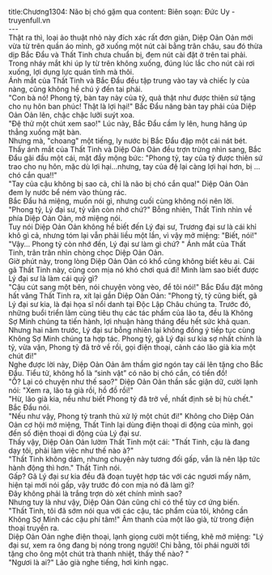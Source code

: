 title:Chương1304: Não bị chó gặm qua
content:
Biên soạn: Đức Uy - truyenfull.vn<br>---<br>Thật ra thì, loại ảo thuật nhỏ này đích xác rất đơn giản, Diệp Oản Oản mới vừa từ trên quần áo mình, gỡ xuống một nút cài bằng trân châu, sau đó thừa dịp Bắc Đẩu và Thất Tinh chưa chuẩn bị, đem nút cài đặt ở trên tai phải.<br>Trong nháy mắt khi úp ly từ trên không xuống, đúng lúc lắc cho nút cài rơi xuống, lợi dụng lực quán tính mà thôi.<br>Ánh mắt của Thất Tinh và Bắc Đẩu đều tập trung vào tay và chiếc ly của nàng, cũng không hề chú ý đến tai phải.<br>"Con bà nó! Phong tỷ, bàn tay này của tỷ, quả thật như được thiên sứ tặng cho nụ hôn ban phúc! Thật là lợi hại!" Bắc Đẩu nâng bàn tay phải của Diệp Oản Oản lên, chậc chậc lưỡi suýt xoa.<br>"Đệ thử một chút xem sao!" Lúc này, Bắc Đẩu cầm ly lên, hung hăng úp thẳng xuống mặt bàn.<br>Nhưng mà, "choang" một tiếng, ly nước bị Bắc Đẩu đập một cái nát bét.<br>Thấy ánh mắt của Thất Tinh và Diệp Oản Oản đều trợn trừng nhìn sang, Bắc Đẩu gãi đầu một cái, mặt đầy mộng bức: "Phong tỷ, tay của tỷ được thiên sứ trao cho nụ hôn, mặc dù lợi hại...nhưng, tay của đệ lại càng lợi hại hơn, bị …chó cắn qua!!"<br>"Tay của cậu không bị sao cả, chỉ là não bị chó cắn qua!" Diệp Oản Oản đem ly nước bể ném vào thùng rác.<br>Bắc Đẩu há miệng, muốn nói gì, nhưng cuối cùng không nói nên lời.<br>"Phong tỷ, Lý đại sư, tỷ vẫn còn nhớ chứ?" Bỗng nhiên, Thất Tinh nhìn về phía Diệp Oản Oản, mở miệng nói.<br>Tuy nói Diệp Oản Oản không hề biết đến Lý đại sư, Trương đại sư là cái khỉ khô gì cả, nhưng tóm lại vẫn phải liều một lần, vì vậy mở miệng: "Biết, nói!"<br>"Vậy... Phong tỷ còn nhớ đến, Lý đại sư làm gì chứ? " Ánh mắt của Thất Tinh, trân trân nhìn chòng chọc Diệp Oản Oản.<br>Giờ phút này, trong lòng Diệp Oản Oản có khổ cũng không biết kêu ai. Cái gã Thất Tinh này, cũng con mịa nó khó chơi quá đi! Mình làm sao biết được Lý đại sư là làm cái quỷ gì?<br>"Cậu cút sang một bên, nói chuyện vòng vèo, để tôi nói!" Bắc Đẩu đặt mông hất văng Thất Tinh ra, xít lại gần Diệp Oản Oản: "Phong tỷ, tỷ cũng biết, gã Lý đại sư kia, là đại họa sĩ nổi danh tại Độc Lập Châu chúng ta. Trước đó, những buổi triển lãm cùng tiêu thụ các tác phẩm của lão ta, đều là Không Sợ Minh chúng ta tiến hành, lợi nhuận hàng tháng đều hết sức khả quan.<br>Nhưng hai năm trước, Lý đại sư bỗng nhiên lại không đồng ý tiếp tục cùng Không Sợ Minh chúng ta hợp tác. Phong tỷ, gã Lý đại sư kia sợ nhất chính là tỷ, vừa vặn, Phong tỷ đã trở về rồi, gọi điện thoại, cảnh cáo lão già kia một chút đi!"<br>Nghe được lời này, Diệp Oản Oản âm thầm giơ ngón tay cái lên tặng cho Bắc Đẩu. Tiểu tử, không hổ là “sinh vật” có não bị chó cắn, có tiền đồ!<br>"Ồ? Lại có chuyện như thế sao?" Diệp Oản Oản thần sắc giận dữ, cười lạnh nói: "Xem ra, lão ta già rồi, hồ đồ rồi!"<br>"Hừ, lão già kia, nếu như biết Phong tỷ đã trở về, nhất định sẽ bị hù chết." Bắc Đẩu nói.<br>"Nếu như vậy, Phong tỷ tranh thủ xử lý một chút đi!" Không cho Diệp Oản Oản cơ hội mở miệng, Thất Tinh lại dùng điện thoại di động của mình, gọi đến số điện thoại di động của Lý đại sư.<br>Thấy vậy, Diệp Oản Oản lườm Thất Tinh một cái: "Thất Tinh, cậu là đang dạy tôi, phải làm việc như thế nào à?"<br>"Thất Tinh không dám, nhưng chuyện này tương đối gấp, vẫn là nên lập tức hành động thì hơn." Thất Tinh nói.<br>Gấp? Gã Lý đại sư kia đều đã đoạn tuyệt hợp tác với các ngươi mấy năm, hiện tại mới nói gấp, vậy trước đó con mịa nó đã làm gì?<br>Đây không phải là trắng trợn dò xét chính mình sao?<br>Nhưng tuy là như vậy, Diệp Oản Oản cũng chỉ có thể tùy cơ ứng biến.<br>"Thất Tinh, tôi đã sớm nói qua với các cậu, tác phẩm của tôi, không cần Không Sợ Minh các cậu phí tâm!" Âm thanh của một lão già, từ trong điện thoại truyền ra.<br>Diệp Oản Oản nghe điện thoại, lạnh giọng cười một tiếng, khẽ mở miệng: "Lý đại sư, xem ra ông đang bị nóng trong người! Chi bằng, tôi phái người tới tặng cho ông một chút trà thanh nhiệt, thấy thế nào? "<br>"Ngươi là ai?" Lão già nghe tiếng, hơi kinh ngạc.
